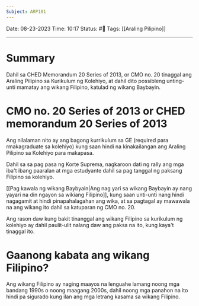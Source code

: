 ```yaml
---
Subject: ARP101
---
```

Date: 08-23-2023 
Time: 10:17
Status: #📄 
Tags: [[Araling Pilipino]]

-----

# Summary 
Dahil sa CHED Memorandum 20 Series of 2013, or CMO no. 20 tinaggal ang Araling Pilipino sa Kurikulum ng Kolehiyo, at dahil dito possibleng unting-unti mamatay ang wikang Filipino, katulad ng wikang Baybayin.

# CMO no. 20 Series of 2013 or CHED memorandum 20 Series of 2013
Ang nilalaman nito ay ang bagong kurrikulum sa GE (required para rmakagraduate sa kolehiyo) kung saan hindi na kinakailangan ang Araling Pilipino sa Kolehiyo para makapasa.

Dahil sa sa pag pasa ng Korte Suprema, nagkaroon dati ng rally ang mga iba't ibang paaralan at mga estudyante dahil sa pag tanggal ng paksang Filipino sa kolehiyo.

[[Pag kawala ng wikang Baybyain|Ang nag yari sa wikang Baybayin ay nang yayari na din ngayon sa wikiang Filipino]], kung saan unti-unti nang hindi nagagamit at hindi pinapahalagahan ang wika, at sa pagtagal ay mawawala na ang wikang ito dahil sa katuparan ng CMO no. 20.

Ang rason daw kung bakit tinanggal ang wikang Filipino sa kurikulum ng kolehiyo ay dahil paulit-ulit nalang daw ang paksa na ito, kung kaya't tinaggal ito. 

# Gaanong kabata ang wikang Filipino?
Ang wikang Filipino ay naging maayos na lenguahe lamang noong mga bandang 1990s o noong maagang 2000s, dahil noong mga panahon na ito hindi pa sigurado kung ilan ang mga letrang kasama sa wikang Filipino. 
 



